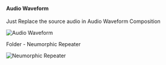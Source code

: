 #### Audio Waveform ####

Just Replace the source audio in Audio Waveform Composition

![Audio Waveform](https://user-images.githubusercontent.com/65365101/117722976-6d180680-b1ff-11eb-86bd-756d302c3fd4.gif)

Folder - Neumorphic Repeater

![Neumorphic Repeater](https://user-images.githubusercontent.com/65365101/117727015-18778a00-b205-11eb-926f-415de7dcbc29.gif)
